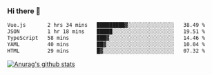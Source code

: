 ### Hi there 👋



<!--
**webB1an/webB1an** is a ✨ _special_ ✨ repository because its `README.md` (this file) appears on your GitHub profile.

Here are some ideas to get you started:

- 🔭 I’m currently working on ...
- 🌱 I’m currently learning ...
- 👯 I’m looking to collaborate on ...
- 🤔 I’m looking for help with ...
- 💬 Ask me about ...
- 📫 How to reach me: ...
- 😄 Pronouns: ...
- ⚡ Fun fact: ...
-->

<!--START_SECTION:waka-->

```txt
Vue.js       2 hrs 34 mins   █████████▓░░░░░░░░░░░░░░░   38.49 %
JSON         1 hr 18 mins    █████░░░░░░░░░░░░░░░░░░░░   19.51 %
TypeScript   58 mins         ███▓░░░░░░░░░░░░░░░░░░░░░   14.46 %
YAML         40 mins         ██▓░░░░░░░░░░░░░░░░░░░░░░   10.04 %
HTML         29 mins         █▓░░░░░░░░░░░░░░░░░░░░░░░   07.32 %
```

<!--END_SECTION:waka-->


[![Anurag's github stats](https://github-readme-stats.vercel.app/api?username=webB1an&show_icons=true&theme=radical)](https://github.com/anuraghazra/github-readme-stats)

